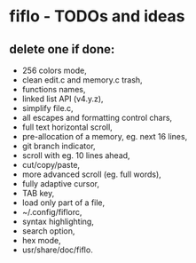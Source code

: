 # fiflo - TODOs and ideas
## delete one if done:
- 256 colors mode,
- clean edit.c and memory.c trash,
- functions names,
- linked list API (v4.y.z),
- simplify file.c,
- all escapes and formatting control chars,
- full text horizontal scroll,
- pre-allocation of a memory, eg. next 16 lines,
- git branch indicator,
- scroll with eg. 10 lines ahead,
- cut/copy/paste,
- more advanced scroll (eg. full words),
- fully adaptive cursor,
- TAB key,
- load only part of a file,
- ~/.config/fiflorc,
- syntax highlighting,
- search option,
- hex mode,
- usr/share/doc/fiflo.
